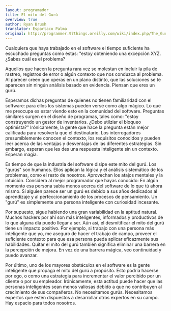 ```yaml
---
layout: programador
title: El mito del Gurú
overview: true
author: Ryan Brush
translator: Espartaco Palma
original: http://programmer.97things.oreilly.com/wiki/index.php/The_Guru_Myth
---
```


Cualquiera que haya trabajado en el software el tiempo suficiente ha
escuchado preguntas como éstas: "estoy obteniendo una excepción XYZ.
¿Sabes cuál es el problema?

Aquellos que hacen la pregunta rara vez se molestan en incluir la pila
de rastreo, registros de error o algún contexto que nos conduzca al
problema. Al parecer creen que operas en un plano distinto, que las
soluciones se te aparecen sin ningún análisis basado en evidencia.
Piensan que eres un gurú.

Esperamos dichas preguntas de quienes no tienen familiaridad con el
software: para ellos los sistemas pueden verse como algo mágico. Lo que
me preocupa es estar viendo esto en la comunidad del software. Preguntas
similares surgen en el diseño de programas, tales como: "estoy
construyendo un gestor de inventarios. ¿Debo utilziar el bloqueo
optimista?" Irónicamente, la gente que hace la pregunta están mejor
calificada para resolverla que el destinatario. Los interrogadores
presumiblemente conocen el contexto, los requisitos conocidos y pueden
leer acerca de las ventajas y desventajas de las diferentes estrategias.
Sin embargo, esperan que les des una respuesta inteligente sin un
contexto. Esperan magia.

Es tiempo de que la industria del software disipe este mito del gurú.
Los "gurús" son humanos. Ellos aplican la lógica y el análisis
sistemático de los problemas, como el resto de nosotros. Aprovechan los
atajos mentales y la intuición. Considera al mejor programador que hayas
conocido: En algún momento esa persona sabía menos acerca del software
de lo que tú ahora mismo. Si alguien parece ser un gurú es debido a sus
años dedicados al aprendizaje y al perfeccionamiento de los procesos de
pensamiento. Un "gurú" es simplemente una persona inteligente con
curiosidad incesante.

Por supuesto, sigue habiendo una gran variabilidad en la aptitud
natural. Muchos hackers por ahí son más inteligentes, informados y
productivos de lo que alguna día puedo llegar a ser. Aún así, el
desmitificar el mito del gurú tiene un impacto positivo. Por ejemplo, si
trabajo con una persona más inteligente que yo, me aseguro de hacer el
trabajo de campo, proveer el suficiente contexto para que esa persona
pueda aplicar eficazmente sus habilidades. Quitar el mito del gurú
también significa eliminar una barrera en la percepción de mejora. En
vez de una barrera mágica, veo continuidad y puedo avanzar.

Por último, uno de los mayores obstáculos en el software es la gente
inteligente que propaga el mito del gurú a propósito. Esto podría
hacerse por ego, o como una estrategia para incrementar el valor
percibido por un cliente o por su empleador. Irónicamente, esta actitud
puede hacer que las personas inteligentes sean menos valiosas debido a
que no contribuyen al crecimiento de sus compañeros. No necesitamos
gurús. Necesitamos expertos que estén dispuestos a desarrollar otros
expertos en su campo. Hay espacio para todos nosotros.

